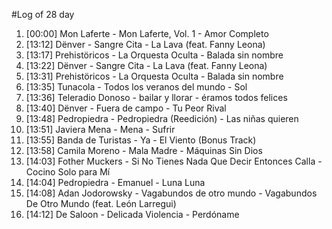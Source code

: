 #Log of 28 day

1. [00:00] Mon Laferte - Mon Laferte, Vol. 1 - Amor Completo
1. [13:12] Dënver - Sangre Cita - La Lava (feat. Fanny Leona)
1. [13:17] Prehistöricos - La Orquesta Oculta - Balada sin nombre
1. [13:22] Dënver - Sangre Cita - La Lava (feat. Fanny Leona)
1. [13:31] Prehistöricos - La Orquesta Oculta - Balada sin nombre
1. [13:35] Tunacola - Todos los veranos del mundo - Sol
1. [13:36] Teleradio Donoso - bailar y llorar - éramos todos felices
1. [13:40] Dënver - Fuera de campo - Tu Peor Rival
1. [13:48] Pedropiedra - Pedropiedra (Reedición) - Las niñas quieren
1. [13:51] Javiera Mena - Mena - Sufrir
1. [13:55] Banda de Turistas - Ya - El Viento (Bonus Track)
1. [13:58] Camila Moreno - Mala Madre - Máquinas Sin Dios
1. [14:03] Fother Muckers - Si No Tienes Nada Que Decir Entonces Calla - Cocino Solo para Mí
1. [14:04] Pedropiedra - Emanuel - Luna Luna
1. [14:08] Adan Jodorowsky - Vagabundos de otro mundo - Vagabundos De Otro Mundo (feat. León Larregui)
1. [14:12] De Saloon - Delicada Violencia - Perdóname
